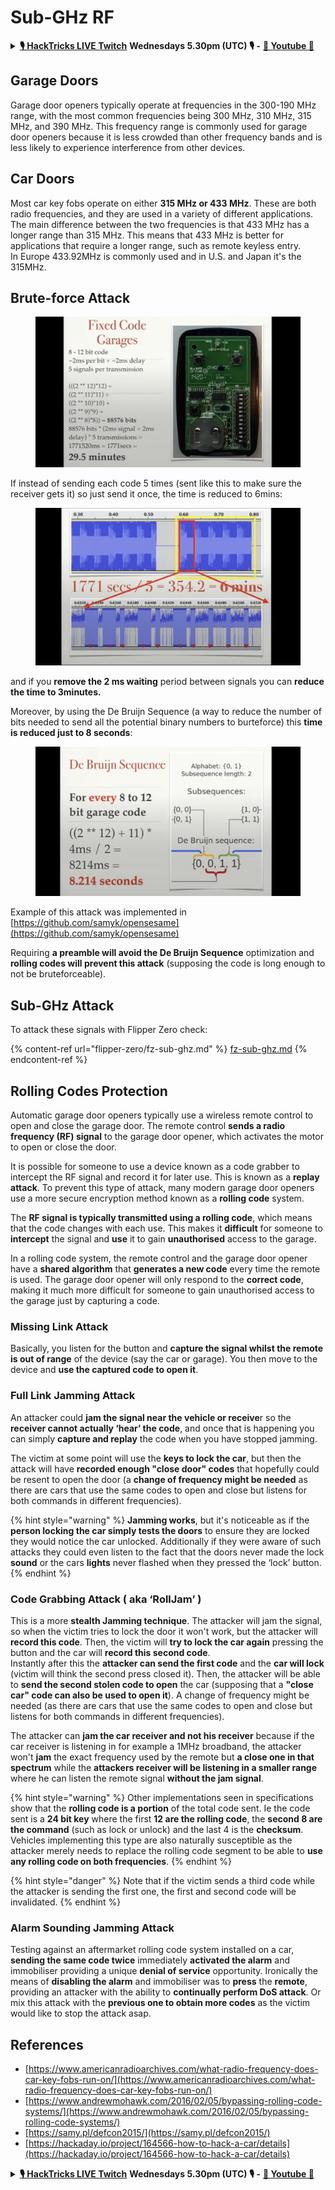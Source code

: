 # Sub-GHz RF

<details>

<summary><a href="https://www.twitch.tv/hacktricks_live/schedule"><strong>🎙️ HackTricks LIVE Twitch</strong></a> <strong>Wednesdays 5.30pm (UTC) 🎙️ -</strong> <a href="https://www.youtube.com/@hacktricks_LIVE"><strong>🎥 Youtube 🎥</strong></a></summary>

* Do you work in a **cybersecurity company**? Do you want to see your **company advertised in HackTricks**? or do you want to have access to the **latest version of the PEASS or download HackTricks in PDF**? Check the [**SUBSCRIPTION PLANS**](https://github.com/sponsors/carlospolop)!
* Discover [**The PEASS Family**](https://opensea.io/collection/the-peass-family), our collection of exclusive [**NFTs**](https://opensea.io/collection/the-peass-family)
* Get the [**official PEASS & HackTricks swag**](https://peass.creator-spring.com)
* **Join the** [**💬**](https://emojipedia.org/speech-balloon/) [**Discord group**](https://discord.gg/hRep4RUj7f) or the [**telegram group**](https://t.me/peass) or **follow** me on **Twitter** [**🐦**](https://github.com/carlospolop/hacktricks/tree/7af18b62b3bdc423e11444677a6a73d4043511e9/\[https:/emojipedia.org/bird/README.md)[**@carlospolopm**](https://twitter.com/carlospolopm)**.**
* **Share your hacking tricks by submitting PRs to the** [**hacktricks repo**](https://github.com/carlospolop/hacktricks) **and** [**hacktricks-cloud repo**](https://github.com/carlospolop/hacktricks-cloud).

</details>

## Garage Doors

Garage door openers typically operate at frequencies in the 300-190 MHz range, with the most common frequencies being 300 MHz, 310 MHz, 315 MHz, and 390 MHz. This frequency range is commonly used for garage door openers because it is less crowded than other frequency bands and is less likely to experience interference from other devices.

## Car Doors

Most car key fobs operate on either **315 MHz or 433 MHz**. These are both radio frequencies, and they are used in a variety of different applications. The main difference between the two frequencies is that 433 MHz has a longer range than 315 MHz. This means that 433 MHz is better for applications that require a longer range, such as remote keyless entry.\
In Europe 433.92MHz is commonly used and in U.S. and Japan it's the 315MHz.

## **Brute-force Attack**

<figure><img src="../../.gitbook/assets/image (4) (3).png" alt=""><figcaption></figcaption></figure>

If instead of sending each code 5 times (sent like this to make sure the receiver gets it) so just send it once, the time is reduced to 6mins:

<figure><img src="../../.gitbook/assets/image (1).png" alt=""><figcaption></figcaption></figure>

and if you **remove the 2 ms waiting** period between signals you can **reduce the time to 3minutes.**

Moreover, by using the De Bruijn Sequence (a way to reduce the number of bits needed to send all the potential binary numbers to burteforce) this **time is reduced just to 8 seconds**:

<figure><img src="../../.gitbook/assets/image (5).png" alt=""><figcaption></figcaption></figure>

Example of this attack was implemented in [https://github.com/samyk/opensesame](https://github.com/samyk/opensesame)

Requiring **a preamble will avoid the De Bruijn Sequence** optimization and **rolling codes will prevent this attack** (supposing the code is long enough to not be bruteforceable).

## Sub-GHz Attack

To attack these signals with Flipper Zero check:

{% content-ref url="flipper-zero/fz-sub-ghz.md" %}
[fz-sub-ghz.md](flipper-zero/fz-sub-ghz.md)
{% endcontent-ref %}

## Rolling Codes Protection

Automatic garage door openers typically use a wireless remote control to open and close the garage door. The remote control **sends a radio frequency (RF) signal** to the garage door opener, which activates the motor to open or close the door.

It is possible for someone to use a device known as a code grabber to intercept the RF signal and record it for later use. This is known as a **replay attack**. To prevent this type of attack, many modern garage door openers use a more secure encryption method known as a **rolling code** system.

The **RF signal is typically transmitted using a rolling code**, which means that the code changes with each use. This makes it **difficult** for someone to **intercept** the signal and **use** it to gain **unauthorised** access to the garage.

In a rolling code system, the remote control and the garage door opener have a **shared algorithm** that **generates a new code** every time the remote is used. The garage door opener will only respond to the **correct code**, making it much more difficult for someone to gain unauthorised access to the garage just by capturing a code.

### **Missing Link Attack**

Basically, you listen for the button and **capture the signal whilst the remote is out of range** of the device (say the car or garage). You then move to the device and **use the captured code to open it**.

### Full Link Jamming  Attack

An attacker could **jam the signal near the vehicle or receive**r so the **receiver cannot actually ‘hear’ the code**, and once that is happening you can simply **capture and replay** the code when you have stopped jamming.

The victim at some point will use the **keys to lock the car**, but then the attack will have **recorded enough "close door" codes** that hopefully could be resent to open the door (a **change of frequency might be needed** as there are cars that use the same codes to open and close but listens for both commands in different frequencies).&#x20;

{% hint style="warning" %}
**Jamming works**, but it's noticeable as if the **person locking the car simply tests the doors** to ensure they are locked they would notice the car unlocked. Additionally if they were aware of such attacks they could even listen to the fact that the doors never made the lock **sound** or the cars **lights** never flashed when they pressed the ‘lock’ button.
{% endhint %}

### **Code Grabbing Attack ( aka ‘RollJam’ )**

This is a more **stealth Jamming technique**. The attacker will jam the signal, so when the victim tries to lock the door it won't work, but the attacker will **record this code**. Then, the victim will **try to lock the car again** pressing the button and the car will **record this second code**.\
Instantly after this the **attacker can send the first code** and the **car will lock** (victim will think the second press closed it). Then, the attacker will be able to **send the second stolen code to open** the car (supposing that a **"close car" code can also be used to open it**). A change of frequency might be needed (as there are cars that use the same codes to open and close but listens for both commands in different frequencies).

The attacker can **jam the car receiver and not his receiver** because if the car receiver is listening in for example a 1MHz broadband, the attacker won't **jam** the exact frequency used by the remote but **a close one in that spectrum** while the **attackers receiver will be listening in a smaller range** where he can listen the remote signal **without the jam signal**.

{% hint style="warning" %}
Other implementations seen in specifications show that the **rolling code is a portion** of the total code sent. Ie the code sent is a **24 bit key** where the first **12 are the rolling code**, the **second 8 are the command** (such as lock or unlock) and the last 4 is the **checksum**. Vehicles implementing this type are also naturally susceptible as the attacker merely needs to replace the rolling code segment to be able to **use any rolling code on both frequencies**.
{% endhint %}

{% hint style="danger" %}
Note that if the victim sends a third code while the attacker is sending the first one, the first and second code will be invalidated.
{% endhint %}

### Alarm Sounding Jamming Attack

Testing against an aftermarket rolling code system installed on a car, **sending the same code twice** immediately **activated the alarm** and immobiliser providing a unique **denial of service** opportunity. Ironically the means of **disabling the alarm** and immobiliser was to **press** the **remote**, providing an attacker with the ability to **continually perform DoS attack**. Or mix this attack with the **previous one to obtain more codes** as the victim would like to stop the attack asap.

## References

* [https://www.americanradioarchives.com/what-radio-frequency-does-car-key-fobs-run-on/](https://www.americanradioarchives.com/what-radio-frequency-does-car-key-fobs-run-on/)
* [https://www.andrewmohawk.com/2016/02/05/bypassing-rolling-code-systems/](https://www.andrewmohawk.com/2016/02/05/bypassing-rolling-code-systems/)
* [https://samy.pl/defcon2015/](https://samy.pl/defcon2015/)
* [https://hackaday.io/project/164566-how-to-hack-a-car/details](https://hackaday.io/project/164566-how-to-hack-a-car/details)

<details>

<summary><a href="https://www.twitch.tv/hacktricks_live/schedule"><strong>🎙️ HackTricks LIVE Twitch</strong></a> <strong>Wednesdays 5.30pm (UTC) 🎙️ -</strong> <a href="https://www.youtube.com/@hacktricks_LIVE"><strong>🎥 Youtube 🎥</strong></a></summary>

* Do you work in a **cybersecurity company**? Do you want to see your **company advertised in HackTricks**? or do you want to have access to the **latest version of the PEASS or download HackTricks in PDF**? Check the [**SUBSCRIPTION PLANS**](https://github.com/sponsors/carlospolop)!
* Discover [**The PEASS Family**](https://opensea.io/collection/the-peass-family), our collection of exclusive [**NFTs**](https://opensea.io/collection/the-peass-family)
* Get the [**official PEASS & HackTricks swag**](https://peass.creator-spring.com)
* **Join the** [**💬**](https://emojipedia.org/speech-balloon/) [**Discord group**](https://discord.gg/hRep4RUj7f) or the [**telegram group**](https://t.me/peass) or **follow** me on **Twitter** [**🐦**](https://github.com/carlospolop/hacktricks/tree/7af18b62b3bdc423e11444677a6a73d4043511e9/\[https:/emojipedia.org/bird/README.md)[**@carlospolopm**](https://twitter.com/carlospolopm)**.**
* **Share your hacking tricks by submitting PRs to the** [**hacktricks repo**](https://github.com/carlospolop/hacktricks) **and** [**hacktricks-cloud repo**](https://github.com/carlospolop/hacktricks-cloud).

</details>
